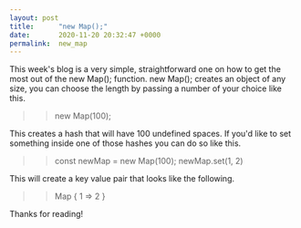 ```yaml
---
layout: post
title:      "new Map();"
date:       2020-11-20 20:32:47 +0000
permalink:  new_map
---
```



This week's blog is a very simple, straightforward one on how to get the most out of the new Map(); function. new Map(); creates an object of any size, you can choose the length by passing a number of your choice like this.

> > new Map(100);

This creates a hash that will have 100 undefined spaces. If you'd like to set something inside one of those hashes you can do so like this.

>>const newMap = new Map(100);
>newMap.set(1, 2)

This will create a key value pair that looks like the following.

>>Map { 1 => 2 }

Thanks for reading!
